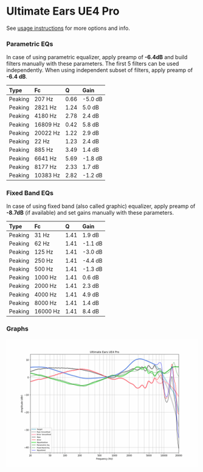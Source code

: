 # Ultimate Ears UE4 Pro
See [usage instructions](https://github.com/jaakkopasanen/AutoEq#usage) for more options and info.

### Parametric EQs
In case of using parametric equalizer, apply preamp of **-6.4dB** and build filters manually
with these parameters. The first 5 filters can be used independently.
When using independent subset of filters, apply preamp of **-6.4 dB**.

| Type    | Fc       |    Q | Gain    |
|:--------|:---------|:-----|:--------|
| Peaking | 207 Hz   | 0.66 | -5.0 dB |
| Peaking | 2821 Hz  | 1.24 | 5.0 dB  |
| Peaking | 4180 Hz  | 2.78 | 2.4 dB  |
| Peaking | 16809 Hz | 0.42 | 5.8 dB  |
| Peaking | 20022 Hz | 1.22 | 2.9 dB  |
| Peaking | 22 Hz    | 1.23 | 2.4 dB  |
| Peaking | 885 Hz   | 3.49 | 1.4 dB  |
| Peaking | 6641 Hz  | 5.69 | -1.8 dB |
| Peaking | 8177 Hz  | 2.33 | 1.7 dB  |
| Peaking | 10383 Hz | 2.82 | -1.2 dB |

### Fixed Band EQs
In case of using fixed band (also called graphic) equalizer, apply preamp of **-8.7dB**
(if available) and set gains manually with these parameters.

| Type    | Fc       |    Q | Gain    |
|:--------|:---------|:-----|:--------|
| Peaking | 31 Hz    | 1.41 | 1.9 dB  |
| Peaking | 62 Hz    | 1.41 | -1.1 dB |
| Peaking | 125 Hz   | 1.41 | -3.0 dB |
| Peaking | 250 Hz   | 1.41 | -4.4 dB |
| Peaking | 500 Hz   | 1.41 | -1.3 dB |
| Peaking | 1000 Hz  | 1.41 | 0.6 dB  |
| Peaking | 2000 Hz  | 1.41 | 2.3 dB  |
| Peaking | 4000 Hz  | 1.41 | 4.9 dB  |
| Peaking | 8000 Hz  | 1.41 | 1.4 dB  |
| Peaking | 16000 Hz | 1.41 | 8.4 dB  |

### Graphs
![](./Ultimate%20Ears%20UE4%20Pro.png)